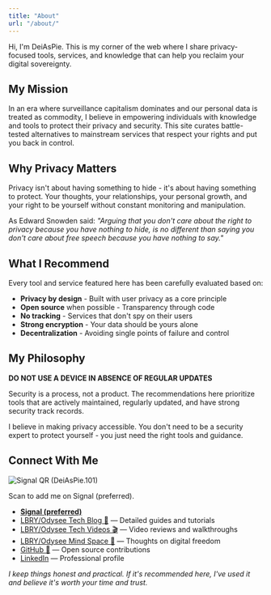 ```yaml
---
title: "About"
url: "/about/"
---
```


Hi, I'm DeiAsPie. This is my corner of the web where I share privacy-focused tools, services, and knowledge that can help you reclaim your digital sovereignty.

## My Mission

In an era where surveillance capitalism dominates and our personal data is treated as commodity, I believe in empowering individuals with knowledge and tools to protect their privacy and security. This site curates battle-tested alternatives to mainstream services that respect your rights and put you back in control.

## Why Privacy Matters

Privacy isn't about having something to hide - it's about having something to protect. Your thoughts, your relationships, your personal growth, and your right to be yourself without constant monitoring and manipulation.

As Edward Snowden said: *"Arguing that you don't care about the right to privacy because you have nothing to hide, is no different than saying you don't care about free speech because you have nothing to say."*

## What I Recommend

Every tool and service featured here has been carefully evaluated based on:

- **Privacy by design** - Built with user privacy as a core principle
- **Open source** when possible - Transparency through code
- **No tracking** - Services that don't spy on their users
- **Strong encryption** - Your data should be yours alone
- **Decentralization** - Avoiding single points of failure and control

## My Philosophy

**DO NOT USE A DEVICE IN ABSENCE OF REGULAR UPDATES**

Security is a process, not a product. The recommendations here prioritize tools that are actively maintained, regularly updated, and have strong security track records.

I believe in making privacy accessible. You don't need to be a security expert to protect yourself - you just need the right tools and guidance.

## Connect With Me

<!-- Signal QR: ensure the PNG exists at static/images/signal-qr.png -->
<div class="mt-6 md:flex md:items-start md:gap-6">
	<div class="flex-none">
		<img src="/images/signal-qr.png" alt="Signal QR (DeiAsPie.101)" loading="lazy" style="max-width:12rem; height:auto; display:block;">
		<p class="text-sm mt-2">Scan to add me on Signal (preferred).</p>
	</div>
	<div class="flex-1 mt-4 md:mt-0">
		<ul class="space-y-2">
			<li><strong><a href="https://signal.me/#eu/19Yp0f7xGAZV1OSnvg3wxR-Es0HoI34qBLhRA5UjhgG2Gt4Tl01KFJxgfUt1U2YA">Signal (preferred)</a></strong></li>
			<li><a href="https://open.lbry.com/@DeiAsPieBlog:f">LBRY/Odysee Tech Blog 📜</a> — Detailed guides and tutorials</li>
			<li><a href="https://open.lbry.com/@DeiAsPie:1">LBRY/Odysee Tech Videos 🎬</a> — Video reviews and walkthroughs</li>
			<li><a href="https://open.lbry.com/@DeiAsPieMindSpace:7">LBRY/Odysee Mind Space 🧠</a> — Thoughts on digital freedom</li>
			<li><a href="https://github.com/DeiAsPie">GitHub 🐙</a> — Open source contributions</li>
			<li><a href="https://linkedin.com/in/DeiAsPie">LinkedIn</a> — Professional profile</li>
		</ul>
	</div>
</div>

*I keep things honest and practical. If it's recommended here, I've used it and believe it's worth your time and trust.*
